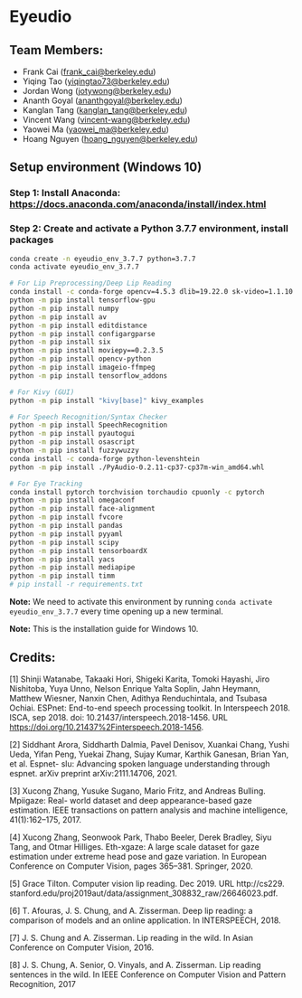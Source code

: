 # Eyeudio

## Team Members:
* Frank Cai    (frank_cai@berkeley.edu)
* Yiqing Tao   (yiqingtao73@berkeley.edu)
* Jordan Wong  (jotywong@berkeley.edu)
* Ananth Goyal (ananthgoyal@berkeley.edu)
* Kanglan Tang (kanglan_tang@berkeley.edu)
* Vincent Wang (vincent-wang@berkeley.edu)
* Yaowei Ma    (yaowei_ma@berkeley.edu)
* Hoang Nguyen (hoang_nguyen@berkeley.edu)

## Setup environment (Windows 10)

### Step 1: Install Anaconda: https://docs.anaconda.com/anaconda/install/index.html

### Step 2: Create and activate a Python 3.7.7 environment, install packages
```bash
conda create -n eyeudio_env_3.7.7 python=3.7.7
conda activate eyeudio_env_3.7.7

# For Lip Preprocessing/Deep Lip Reading
conda install -c conda-forge opencv=4.5.3 dlib=19.22.0 sk-video=1.1.10
python -m pip install tensorflow-gpu
python -m pip install numpy
python -m pip install av
python -m pip install editdistance
python -m pip install configargparse
python -m pip install six
python -m pip install moviepy==0.2.3.5
python -m pip install opencv-python
python -m pip install imageio-ffmpeg
python -m pip install tensorflow_addons

# For Kivy (GUI)
python -m pip install "kivy[base]" kivy_examples

# For Speech Recognition/Syntax Checker
python -m pip install SpeechRecognition
python -m pip install pyautogui
python -m pip install osascript
python -m pip install fuzzywuzzy
conda install -c conda-forge python-levenshtein
python -m pip install ./PyAudio-0.2.11-cp37-cp37m-win_amd64.whl

# For Eye Tracking
conda install pytorch torchvision torchaudio cpuonly -c pytorch
python -m pip install omegaconf
python -m pip install face-alignment
python -m pip install fvcore
python -m pip install pandas
python -m pip install pyyaml
python -m pip install scipy
python -m pip install tensorboardX
python -m pip install yacs
python -m pip install mediapipe
python -m pip install timm
# pip install -r requirements.txt
```

**Note:** We need to activate this environment by running `conda activate eyeudio_env_3.7.7` every time opening up a new terminal.

**Note:** This is the installation guide for Windows 10.

## Credits:

[1] Shinji Watanabe, Takaaki Hori, Shigeki Karita, Tomoki Hayashi, Jiro Nishitoba, Yuya
Unno, Nelson Enrique Yalta Soplin, Jahn Heymann, Matthew Wiesner, Nanxin Chen,
Adithya Renduchintala, and Tsubasa Ochiai. ESPnet: End-to-end speech processing
toolkit. In Interspeech 2018. ISCA, sep 2018. doi: 10.21437/interspeech.2018-1456.
URL https://doi.org/10.21437%2Finterspeech.2018-1456.

[2] Siddhant Arora, Siddharth Dalmia, Pavel Denisov, Xuankai Chang, Yushi Ueda, Yifan
Peng, Yuekai Zhang, Sujay Kumar, Karthik Ganesan, Brian Yan, et al. Espnet-
slu: Advancing spoken language understanding through espnet. arXiv preprint
arXiv:2111.14706, 2021.

[3] Xucong Zhang, Yusuke Sugano, Mario Fritz, and Andreas Bulling. Mpiigaze: Real-
world dataset and deep appearance-based gaze estimation. IEEE transactions on
pattern analysis and machine intelligence, 41(1):162–175, 2017.

[4] Xucong Zhang, Seonwook Park, Thabo Beeler, Derek Bradley, Siyu Tang, and Otmar
Hilliges. Eth-xgaze: A large scale dataset for gaze estimation under extreme head
pose and gaze variation. In European Conference on Computer Vision, pages 365–381.
Springer, 2020.

[5] Grace Tilton. Computer vision lip reading. Dec 2019. URL http://cs229.
stanford.edu/proj2019aut/data/assignment_308832_raw/26646023.pdf.

[6] T. Afouras, J. S. Chung, and A. Zisserman. Deep lip reading: a comparison of models
and an online application. In INTERSPEECH, 2018.

[7] J. S. Chung and A. Zisserman. Lip reading in the wild. In Asian Conference on
Computer Vision, 2016.

[8] J. S. Chung, A. Senior, O. Vinyals, and A. Zisserman. Lip reading sentences in the
wild. In IEEE Conference on Computer Vision and Pattern Recognition, 2017

